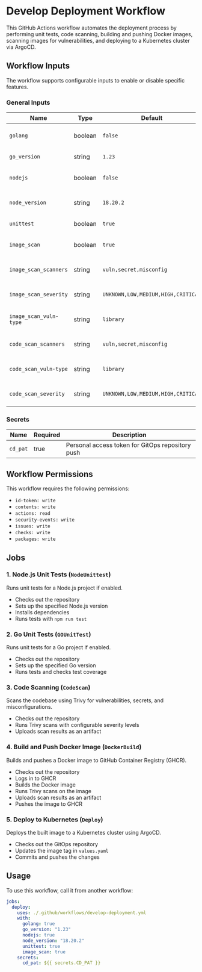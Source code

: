 # Develop Deployment Workflow

This GitHub Actions workflow automates the deployment process by performing unit tests, code scanning, building and pushing Docker images, scanning images for vulnerabilities, and deploying to a Kubernetes cluster via ArgoCD.

## Workflow Inputs

The workflow supports configurable inputs to enable or disable specific features.

### General Inputs
| Name                    | Type    | Default     | Description |
|-------------------------|---------|-------------|-------------|
| `golang`                | boolean | `false`     | Enable Go language support |
| `go_version`            | string  | `1.23`      | Go version to use |
| `nodejs`                | boolean | `false`     | Enable Node.js support |
| `node_version`          | string  | `18.20.2`   | Node.js version to use |
| `unittest`              | boolean | `true`      | Enable unit testing |
| `image_scan`            | boolean | `true`      | Enable Docker image scanning |
| `image_scan_scanners`   | string  | `vuln,secret,misconfig` | Scanners to use for image scanning |
| `image_scan_severity`   | string  | `UNKNOWN,LOW,MEDIUM,HIGH,CRITICAL` | Severity levels to scan for |
| `image_scan_vuln-type`  | string  | `library`   | Type of vulnerabilities to scan |
| `code_scan_scanners`    | string  | `vuln,secret,misconfig` | Scanners to use for code scanning |
| `code_scan_vuln-type`   | string  | `library`   | Type of vulnerabilities to scan |
| `code_scan_severity`    | string  | `UNKNOWN,LOW,MEDIUM,HIGH,CRITICAL` | Severity levels to scan for |

### Secrets
| Name    | Required | Description |
|---------|----------|-------------|
| `cd_pat` | true    | Personal access token for GitOps repository push |

## Workflow Permissions

This workflow requires the following permissions:
- `id-token: write`
- `contents: write`
- `actions: read`
- `security-events: write`
- `issues: write`
- `checks: write`
- `packages: write`

## Jobs

### 1. Node.js Unit Tests (`NodeUnittest`)
Runs unit tests for a Node.js project if enabled.
- Checks out the repository
- Sets up the specified Node.js version
- Installs dependencies
- Runs tests with `npm run test`

### 2. Go Unit Tests (`GOUnitTest`)
Runs unit tests for a Go project if enabled.
- Checks out the repository
- Sets up the specified Go version
- Runs tests and checks test coverage

### 3. Code Scanning (`CodeScan`)
Scans the codebase using Trivy for vulnerabilities, secrets, and misconfigurations.
- Checks out the repository
- Runs Trivy scans with configurable severity levels
- Uploads scan results as an artifact

### 4. Build and Push Docker Image (`DockerBuild`)
Builds and pushes a Docker image to GitHub Container Registry (GHCR).
- Checks out the repository
- Logs in to GHCR
- Builds the Docker image
- Runs Trivy scans on the image
- Uploads scan results as an artifact
- Pushes the image to GHCR

### 5. Deploy to Kubernetes (`Deploy`)
Deploys the built image to a Kubernetes cluster using ArgoCD.
- Checks out the GitOps repository
- Updates the image tag in `values.yaml`
- Commits and pushes the changes

## Usage

To use this workflow, call it from another workflow:

```yaml
jobs:
  deploy:
    uses: ./.github/workflows/develop-deployment.yml
    with:
      golang: true
      go_version: "1.23"
      nodejs: true
      node_version: "18.20.2"
      unittest: true
      image_scan: true
    secrets:
      cd_pat: ${{ secrets.CD_PAT }}
```

